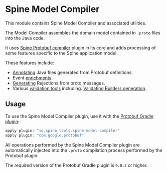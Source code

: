 # Spine Model Compiler

This module contains Spine Model Compiler and associated utilities. 

The Model Compiler assembles the domain model contained in `.proto` files into the Java code. 

It uses [Spine Protobuf compiler](../protoc-plugin) plugin in its core and adds processing of some
features specific to the Spine application model. 

These features include:

* [Annotating](src/main/java/io/spine/tools/compiler/annotation) Java files generated from Protobuf 
definitions.
* Event [enrichments](src/main/java/io/spine/tools/compiler/enrichment).
* [Generating](src/main/java/io/spine/tools/compiler/rejection) Rejections from proto messages.
* Various [validation tools](src/main/java/io/spine/tools/compiler/validation) including.
[Validating Builders generation](src/main/java/io/spine/tools/gradle/compiler/ValidatingBuilderGenPlugin.java).

## Usage

To use the Spine Model Compiler plugin, use it with the 
[Protobuf Gradle plugin](https://github.com/google/protobuf-gradle-plugin):

```groovy
apply plugin: "io.spine.tools.spine-model-compiler"
apply plugin: "com.google.protobuf"
```

All operations performed by the Spine Model Compiler plugin are automatically injected into the 
`.proto` compilation process performed by the Protobuf plugin.

The required version of the Protobuf Gradle plugin is `0.8.3` or higher.



